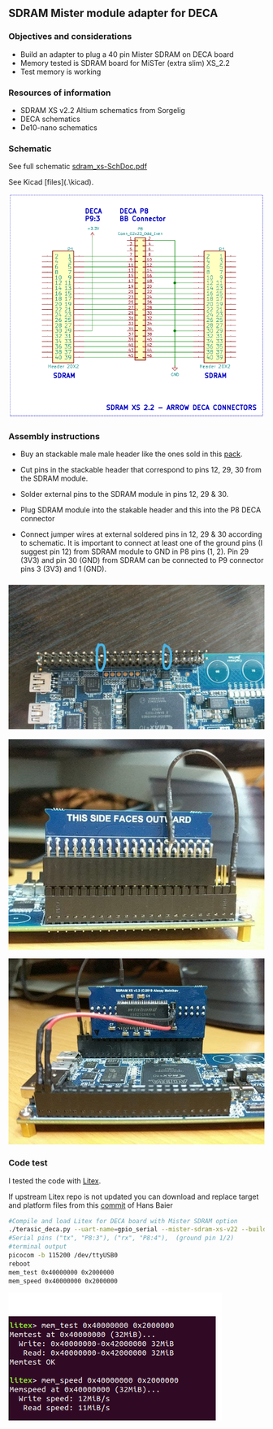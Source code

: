 ## SDRAM Mister module adapter for DECA

### Objectives and considerations

* Build an adapter to plug a 40 pin Mister SDRAM on DECA board
* Memory tested is SDRAM board for MiSTer (extra slim) XS_2.2
* Test memory is working


### Resources of information

* SDRAM XS v2.2 Altium schematics from Sorgelig
* DECA schematics
* De10-nano schematics

### Schematic

See full schematic [sdram_xs-SchDoc.pdf](sdram_xs-SchDoc.pdf) 

See Kicad [files](.\kicad\).

![image-20210420203647994](schematic.png)



### Assembly instructions 

* Buy an stackable male male header like the ones sold in this [pack](https://www.arrow.com/en/products/205-0001-02/schmartboard).

* Cut pins in the stackable header that correspond to pins 12, 29, 30 from the SDRAM module. 
* Solder external pins to the SDRAM module in pins 12, 29 & 30.
* Plug SDRAM module into the stakable header and this into the P8 DECA connector
* Connect jumper wires at external soldered pins in 12, 29 & 30 according to schematic. It is important to connect at least one of the ground pins (I suggest pin 12) from SDRAM module to GND in P8 pins (1, 2).  Pin 29 (3V3) and pin 30 (GND) from SDRAM can be connected to P9 connector pins 3 (3V3) and 1 (GND).

### ![stackable-headers](stackable-headers.jpg)

![outward](outward.jpg)

![inward](inward.jpg)



### Code test

I tested the code with [Litex](https://github.com/enjoy-digital/litex). 

If upstream Litex repo is not updated you can download and replace target and platform files from this [commit](https://github.com/hansfbaier/litex-boards/commit/6a85046e3381f0dc00edc71ffc7ab56b07bf6c1c) of Hans Baier 

```sh
#Compile and load Litex for DECA board with Mister SDRAM option 
./terasic_deca.py --uart-name=gpio_serial --mister-sdram-xs-v22 --build --load
#Serial pins ("tx", "P8:3"), ("rx", "P8:4"),  (ground pin 1/2) 
#terminal output
picocom -b 115200 /dev/ttyUSB0
reboot
mem_test 0x40000000 0x2000000
mem_speed 0x40000000 0x2000000
```

![image-20210420205918412](litex.png)
